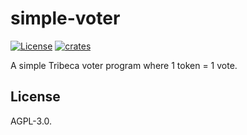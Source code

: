 # simple-voter

[![License](https://img.shields.io/badge/license-AGPL%203.0-blue)](https://github.com/TribecaHQ/tribeca/blob/master/LICENSE)
[![crates](https://img.shields.io/crates/v/simple-voter)](https://crates.io/crates/simple-voter)

A simple Tribeca voter program where 1 token = 1 vote.

## License

AGPL-3.0.
